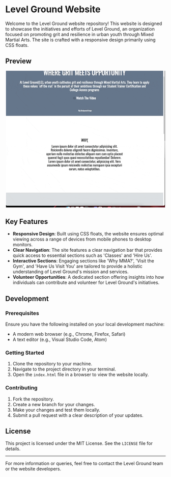 # Level Ground Website

Welcome to the Level Ground website repository! This website is designed to showcase the initiatives and efforts of Level Ground, an organization focused on promoting grit and resilience in urban youth through Mixed Martial Arts. The site is crafted with a responsive design primarily using CSS floats.

## Preview

<div align="center">
  <img src="img/LevelGround.gif" alt="Level Ground Website Preview" width="500px">
</div>

## Key Features

- **Responsive Design**: Built using CSS floats, the website ensures optimal viewing across a range of devices from mobile phones to desktop monitors.
- **Clear Navigation**: The site features a clear navigation bar that provides quick access to essential sections such as 'Classes' and 'Hire Us'.
- **Interactive Sections**: Engaging sections like 'Why MMA?', 'Visit the Gym', and 'Have Us Visit You' are tailored to provide a holistic understanding of Level Ground's mission and services.
- **Volunteer Opportunities**: A dedicated section offering insights into how individuals can contribute and volunteer for Level Ground's initiatives.

## Development

### Prerequisites

Ensure you have the following installed on your local development machine:

- A modern web browser (e.g., Chrome, Firefox, Safari)
- A text editor (e.g., Visual Studio Code, Atom)

### Getting Started

1. Clone the repository to your machine.
2. Navigate to the project directory in your terminal.
3. Open the `index.html` file in a browser to view the website locally.

### Contributing

1. Fork the repository.
2. Create a new branch for your changes.
3. Make your changes and test them locally.
4. Submit a pull request with a clear description of your updates.

## License

This project is licensed under the MIT License. See the `LICENSE` file for details.

---

For more information or queries, feel free to contact the Level Ground team or the website developers.
